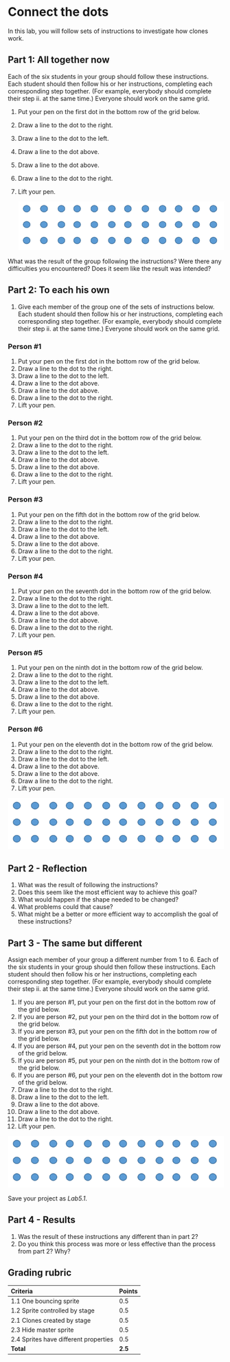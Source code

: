 # Connect the dots

In this lab, you will follow sets of instructions to investigate how clones work.

## Part 1: All together now

Each of the six students in your group should follow these instructions.  Each student should then follow his or her instructions, completing each corresponding step together.  (For example, everybody should complete their step ii. at the same time.) Everyone should work on the same grid.

1. Put your pen on the first dot in the bottom row of the grid below.
2. Draw a line to the dot to the right.
3. Draw a line to the dot to the left.
4. Draw a line to the dot above.
5. Draw a line to the dot above.
6. Draw a line to the dot to the right.
7. Lift your pen.

   ![Dots](images/dots.png)

What was the result of the group following the instructions?  Were there any difficulties you encountered?  Does it seem like the result was intended?

## Part 2: To each his own

1. Give each member of the group one of the sets of instructions below.  Each student should then follow his or her instructions, completing each corresponding step together.  (For example, everybody should complete their step ii. at the same time.)  Everyone should work on the same grid.

### Person #1

  1. Put your pen on the first dot in the bottom row of the grid below.
  2. Draw a line to the dot to the right.
  3. Draw a line to the dot to the left.
  4. Draw a line to the dot above.
  5. Draw a line to the dot above.
  6. Draw a line to the dot to the right.
  7. Lift your pen.

### Person #2

  1. Put your pen on the third dot in the bottom row of the grid below.
  2. Draw a line to the dot to the right.
  3. Draw a line to the dot to the left.
  4. Draw a line to the dot above.
  5. Draw a line to the dot above.
  6. Draw a line to the dot to the right.
  7. Lift your pen.

### Person #3

  1. Put your pen on the fifth dot in the bottom row of the grid below.
  2. Draw a line to the dot to the right.
  3. Draw a line to the dot to the left.
  4. Draw a line to the dot above.
  5. Draw a line to the dot above.
  6. Draw a line to the dot to the right.
  7. Lift your pen.

### Person #4

  1. Put your pen on the seventh dot in the bottom row of the grid below.
  2. Draw a line to the dot to the right.
  3. Draw a line to the dot to the left.
  4. Draw a line to the dot above.
  5. Draw a line to the dot above.
  6. Draw a line to the dot to the right.
  7. Lift your pen.

### Person #5

  1. Put your pen on the ninth dot in the bottom row of the grid below.
  2. Draw a line to the dot to the right.
  3. Draw a line to the dot to the left.
  4. Draw a line to the dot above.
  5. Draw a line to the dot above.
  6. Draw a line to the dot to the right.
  7. Lift your pen.

### Person #6

  1. Put your pen on the eleventh dot in the bottom row of the grid below.
  2. Draw a line to the dot to the right.
  3. Draw a line to the dot to the left.
  4. Draw a line to the dot above.
  5. Draw a line to the dot above.
  6. Draw a line to the dot to the right.
  7. Lift your pen.

  ![Dots](images/dots.png)

## Part 2 -  Reflection

1. What was the result of following the instructions?  
2. Does this seem like the most efficient way to achieve this goal?  
3. What would happen if the shape needed to be changed?  
4. What problems could that cause?
5. What might be a better or more efficient way to accomplish the goal of these instructions?

## Part 3 - The same but different

Assign each member of your group a different number from 1 to 6.  Each of the six students in your group should then follow these instructions.  Each student should then follow his or her instructions, completing each corresponding step together.  (For example, everybody should complete their step ii. at the same time.) Everyone should work on the same grid.

  1. If you are person #1, put your pen on the first dot in the bottom row of the grid below.
  2. If you are person #2, put your pen on the third dot in the bottom row of the grid below.
  3. If you are person #3, put your pen on the fifth dot in the bottom row of the grid below.
  4. If you are person #4, put your pen on the seventh dot in the bottom row of the grid below.
  5. If you are person #5, put your pen on the ninth dot in the bottom row of the grid below.
  6. If you are person #6, put your pen on the eleventh dot in the bottom row of the grid below.
  7. Draw a line to the dot to the right.
  8. Draw a line to the dot to the left.
  9. Draw a line to the dot above.
  10. Draw a line to the dot above.
  11. Draw a line to the dot to the right.
  12. Lift your pen.

  ![Dots](images/dots.png)

Save your project as _Lab5.1_.

## Part 4 - Results

1. Was the result of these instructions any different than in part 2?  
2. Do you think this process was more or less effective than the process from part 2?  Why?

## Grading rubric

| **Criteria**                               |    Points            |
| :-------------------------------------------------- | :-------------- |
| 1.1 One bouncing sprite                            | 0.5      |
| 1.2 Sprite controlled by stage                     | 0.5      |
| 2.1 Clones created by stage                        | 0.5      |
| 2.3 Hide master sprite                             | 0.5      |
| 2.4 Sprites have different properties       | 0.5      |
| **Total**                                  | **2.5** |
